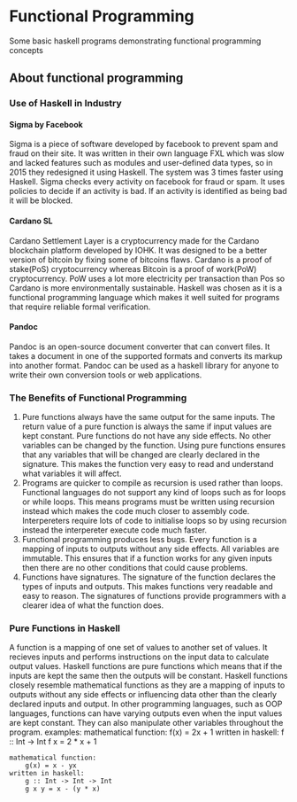 # Functional Programming

Some basic haskell programs demonstrating functional programming concepts

## About functional programming

### Use of Haskell in Industry
#### Sigma by Facebook
Sigma is a piece of software developed by facebook to prevent spam and fraud on their site.
It was written in their own language FXL which was slow and lacked features such as modules
and user-defined data types, so in 2015 they redesigned it using Haskell. The system was 3
times faster using Haskell. Sigma checks every activity on facebook for fraud or spam. It uses
policies to decide if an activity is bad. If an activity is identified as being bad it will
be blocked.
#### Cardano SL
Cardano Settlement Layer is a cryptocurrency made for the Cardano blockchain platform developed
by IOHK. It was designed to be a better version of bitcoin by fixing some of bitcoins flaws.
Cardano is a proof of stake(PoS) cryptocurrency whereas Bitcoin is a proof of work(PoW) cryptocurrency.
PoW uses a lot more electricity per transaction than Pos so Cardano is more environmentally sustainable.
Haskell was chosen as it is a functional programming language which makes it well suited for programs
that require reliable formal verification.
#### Pandoc
Pandoc is an open-source document converter that can convert files. It takes a document in one of the
supported formats and converts its markup into another format. Pandoc can be used as a haskell library
for anyone to write their own conversion tools or web applications.

### The Benefits of Functional Programming
1. Pure functions always have the same output for the same inputs.
The return value of a pure function is always the same if input values are kept constant.
Pure functions do not have any side effects. No other variables can be changed by the function.
Using pure functions ensures that any variables that will be changed are clearly declared in the signature.
This makes the function very easy to read and understand what variables it will affect.
2. Programs are quicker to compile as recursion is used rather than loops.
Functional languages do not support any kind of loops such as for loops or while loops.
This means programs must be written using recursion instead which makes the code much
closer to assembly code. Interpereters require lots of code to initialise loops so by using recursion instead
the interpereter execute code much faster.
3. Functional programming produces less bugs.
Every function is a mapping of inputs to outputs without any side effects. All variables are immutable.
This ensures that if a function works for any given inputs then there are no other conditions that
could cause problems.
4. Functions have signatures.
The signature of the function declares the types of inputs and outputs. This makes functions very readable and
easy to reason. The signatures of functions provide programmers with a clearer idea of what the function does.

### Pure Functions in Haskell
A function is a mapping of one set of values to another set of values. It recieves inputs and performs
instructions on the input data to calculate output values. Haskell functions are pure functions which means
that if the inputs are kept the same then the outputs will be constant. Haskell functions closely resemble
mathematical functions as they are a mapping of inputs to outputs without any side effects or influencing data
other than the clearly declared inputs and output. In other programming languages, such as OOP languages,
functions can have varying outputs even when the input values are kept constant. They can also manipulate
other variables throughout the program.
examples:
	mathematical function:
		f(x) = 2x + 1
	written in haskell:
		f :: Int -> Int
		f x = 2 * x + 1
		
	mathematical function:
		g(x) = x - yx
	written in haskell:
		g :: Int -> Int -> Int
		g x y = x - (y * x)

